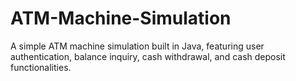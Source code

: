 # ATM-Machine-Simulation
A simple ATM machine simulation built in Java, featuring user authentication, balance inquiry, cash withdrawal, and cash deposit functionalities.
